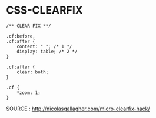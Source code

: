 # CSS-CLEARFIX

```
/** CLEAR FIX **/

.cf:before,
.cf:after {
    content: " "; /* 1 */
    display: table; /* 2 */
}

.cf:after {
    clear: both;
}

.cf {
    *zoom: 1;
}
```

SOURCE : http://nicolasgallagher.com/micro-clearfix-hack/
